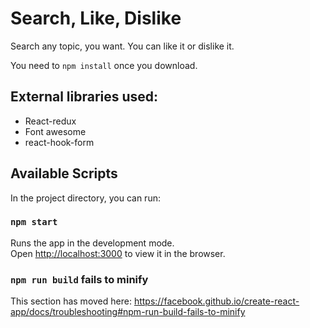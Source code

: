 # Search, Like, Dislike 

Search any topic, you want. You can like it or dislike it.

You need to `npm install` once you download.

## External libraries used:
* React-redux
* Font awesome
* react-hook-form

## Available Scripts
In the project directory, you can run:
### `npm start`

Runs the app in the development mode.<br />
Open [http://localhost:3000](http://localhost:3000) to view it in the browser.

### `npm run build` fails to minify

This section has moved here: https://facebook.github.io/create-react-app/docs/troubleshooting#npm-run-build-fails-to-minify
